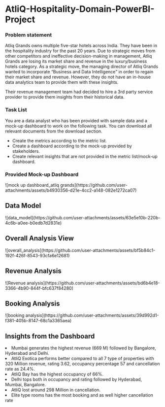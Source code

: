 # AtliQ-Hospitality-Domain-PowerBI-Project
<h3>Problem statement</h3>
Atliq Grands owns multiple five-star hotels across India. They have been in the hospitality industry for the past 20 years. Due to strategic moves from other competitors and ineffective decision-making in management, Atliq Grands are losing its market share and revenue in the luxury/business hotels category. As a strategic move, the managing director of Atliq Grands wanted to incorporate “Business and Data Intelligence” in order to regain their market share and revenue. However, they do not have an in-house data analytics team to provide them with these insights.

Their revenue management team had decided to hire a 3rd party service provider to provide them insights from their historical data.

<h3>Task List</h3>
You are a data analyst who has been provided with sample data and a mock-up dashboard to work on the following task. You can download all relevant documents from the download section.
<ul>
<li>Create the metrics according to the metric list.</li>
<li>Create a dashboard according to the mock-up provided by stakeholders.</li>
<li>Create relevant insights that are not provided in the metric list/mock-up dashboard.</li></ul>

<h3>Provided Mock-up Dashboard</h3>
<!-- <img src="mock up dashboard_atliq grands.jpg" alt="Mock up dashboard" style="width:500px;height:600px;">
 -->
 ![mock up dashboard_atliq grands](https://github.com/user-attachments/assets/b4930356-d21e-4cc2-a148-082e1272ca07)
  
<h2>Data Model</h2>
<!-- <img src="data model.jpg" alt="Data model" style="width:500px;height:600px;"> -->
![data_model](https://github.com/user-attachments/assets/63e5e10b-220b-4c6b-a0ee-b0edb7d2831e)

<h2>Overall Analysis View</h2>
<!-- <img src="overall_analysis.jpg" alt="Overall analysis" style="width:500px;height:600px;"> -->
![overall_analysis](https://github.com/user-attachments/assets/bf5b84c1-192f-426f-8543-93cfa6e12681)

<h2>Revenue Analysis</h2>
![Revenue analysis](https://github.com/user-attachments/assets/bd6b4e18-3366-4b90-844f-bfc637f84280)

<h2>Booking Analysis</h2>
![booking analysis](https://github.com/user-attachments/assets/39d992d1-f381-405b-8147-68c1a3365aea)

<h2>Insights from the Dashboard</h2>
<li>Mumbai generates the highest revenue (669 M) followed by Bangalore, Hyderabad and Delhi.</li>
<li>AtliQ Exotica performs better compared to all 7 type of properties with 320 Million revenue, rating 3.62, occupancy percentage 57 and cancellation rate as 24.4%.</li>
<li>AtliQ Bay has the highest occupancy of 66%.</li>
<li>Delhi tops both in occupancy and rating followed by Hyderabad, Mumbai, Bangalore.</li>
<li>AtliQ lost around 298 Million in cancellation.</li>
<li>Elite type rooms has the most booking and as well higher cancellation rate</li>
